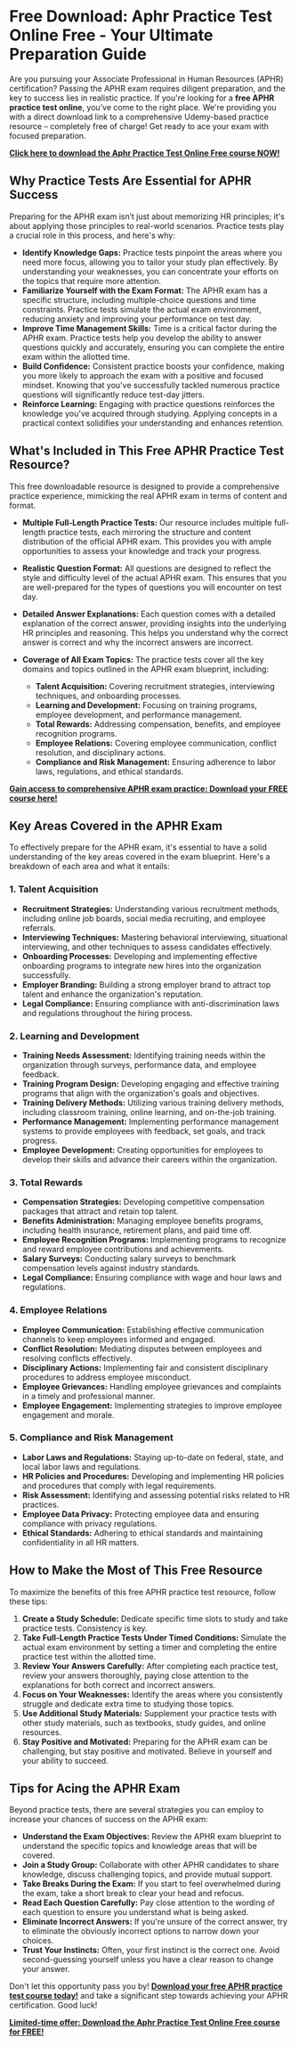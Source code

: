 # Free Download: Aphr Practice Test Online Free - Your Ultimate Preparation Guide

Are you pursuing your Associate Professional in Human Resources (APHR) certification? Passing the APHR exam requires diligent preparation, and the key to success lies in realistic practice. If you're looking for a **free APHR practice test online**, you’ve come to the right place. We're providing you with a direct download link to a comprehensive Udemy-based practice resource – completely free of charge! Get ready to ace your exam with focused preparation.

[**Click here to download the Aphr Practice Test Online Free course NOW!**](https://udemywork.com/aphr-practice-test-online-free)

## Why Practice Tests Are Essential for APHR Success

Preparing for the APHR exam isn’t just about memorizing HR principles; it's about applying those principles to real-world scenarios. Practice tests play a crucial role in this process, and here's why:

*   **Identify Knowledge Gaps:** Practice tests pinpoint the areas where you need more focus, allowing you to tailor your study plan effectively. By understanding your weaknesses, you can concentrate your efforts on the topics that require more attention.
*   **Familiarize Yourself with the Exam Format:** The APHR exam has a specific structure, including multiple-choice questions and time constraints. Practice tests simulate the actual exam environment, reducing anxiety and improving your performance on test day.
*   **Improve Time Management Skills:** Time is a critical factor during the APHR exam. Practice tests help you develop the ability to answer questions quickly and accurately, ensuring you can complete the entire exam within the allotted time.
*   **Build Confidence:** Consistent practice boosts your confidence, making you more likely to approach the exam with a positive and focused mindset. Knowing that you've successfully tackled numerous practice questions will significantly reduce test-day jitters.
*   **Reinforce Learning:** Engaging with practice questions reinforces the knowledge you've acquired through studying. Applying concepts in a practical context solidifies your understanding and enhances retention.

## What's Included in This Free APHR Practice Test Resource?

This free downloadable resource is designed to provide a comprehensive practice experience, mimicking the real APHR exam in terms of content and format.

*   **Multiple Full-Length Practice Tests:** Our resource includes multiple full-length practice tests, each mirroring the structure and content distribution of the official APHR exam. This provides you with ample opportunities to assess your knowledge and track your progress.
*   **Realistic Question Format:** All questions are designed to reflect the style and difficulty level of the actual APHR exam. This ensures that you are well-prepared for the types of questions you will encounter on test day.
*   **Detailed Answer Explanations:** Each question comes with a detailed explanation of the correct answer, providing insights into the underlying HR principles and reasoning. This helps you understand why the correct answer is correct and why the incorrect answers are incorrect.
*   **Coverage of All Exam Topics:** The practice tests cover all the key domains and topics outlined in the APHR exam blueprint, including:

    *   **Talent Acquisition:** Covering recruitment strategies, interviewing techniques, and onboarding processes.
    *   **Learning and Development:** Focusing on training programs, employee development, and performance management.
    *   **Total Rewards:** Addressing compensation, benefits, and employee recognition programs.
    *   **Employee Relations:** Covering employee communication, conflict resolution, and disciplinary actions.
    *   **Compliance and Risk Management:** Ensuring adherence to labor laws, regulations, and ethical standards.

[**Gain access to comprehensive APHR exam practice: Download your FREE course here!**](https://udemywork.com/aphr-practice-test-online-free)

## Key Areas Covered in the APHR Exam

To effectively prepare for the APHR exam, it's essential to have a solid understanding of the key areas covered in the exam blueprint. Here's a breakdown of each area and what it entails:

### 1. Talent Acquisition

*   **Recruitment Strategies:** Understanding various recruitment methods, including online job boards, social media recruiting, and employee referrals.
*   **Interviewing Techniques:** Mastering behavioral interviewing, situational interviewing, and other techniques to assess candidates effectively.
*   **Onboarding Processes:** Developing and implementing effective onboarding programs to integrate new hires into the organization successfully.
*   **Employer Branding:** Building a strong employer brand to attract top talent and enhance the organization's reputation.
*   **Legal Compliance:** Ensuring compliance with anti-discrimination laws and regulations throughout the hiring process.

### 2. Learning and Development

*   **Training Needs Assessment:** Identifying training needs within the organization through surveys, performance data, and employee feedback.
*   **Training Program Design:** Developing engaging and effective training programs that align with the organization's goals and objectives.
*   **Training Delivery Methods:** Utilizing various training delivery methods, including classroom training, online learning, and on-the-job training.
*   **Performance Management:** Implementing performance management systems to provide employees with feedback, set goals, and track progress.
*   **Employee Development:** Creating opportunities for employees to develop their skills and advance their careers within the organization.

### 3. Total Rewards

*   **Compensation Strategies:** Developing competitive compensation packages that attract and retain top talent.
*   **Benefits Administration:** Managing employee benefits programs, including health insurance, retirement plans, and paid time off.
*   **Employee Recognition Programs:** Implementing programs to recognize and reward employee contributions and achievements.
*   **Salary Surveys:** Conducting salary surveys to benchmark compensation levels against industry standards.
*   **Legal Compliance:** Ensuring compliance with wage and hour laws and regulations.

### 4. Employee Relations

*   **Employee Communication:** Establishing effective communication channels to keep employees informed and engaged.
*   **Conflict Resolution:** Mediating disputes between employees and resolving conflicts effectively.
*   **Disciplinary Actions:** Implementing fair and consistent disciplinary procedures to address employee misconduct.
*   **Employee Grievances:** Handling employee grievances and complaints in a timely and professional manner.
*   **Employee Engagement:** Implementing strategies to improve employee engagement and morale.

### 5. Compliance and Risk Management

*   **Labor Laws and Regulations:** Staying up-to-date on federal, state, and local labor laws and regulations.
*   **HR Policies and Procedures:** Developing and implementing HR policies and procedures that comply with legal requirements.
*   **Risk Assessment:** Identifying and assessing potential risks related to HR practices.
*   **Employee Data Privacy:** Protecting employee data and ensuring compliance with privacy regulations.
*   **Ethical Standards:** Adhering to ethical standards and maintaining confidentiality in all HR matters.

## How to Make the Most of This Free Resource

To maximize the benefits of this free APHR practice test resource, follow these tips:

1.  **Create a Study Schedule:** Dedicate specific time slots to study and take practice tests. Consistency is key.
2.  **Take Full-Length Practice Tests Under Timed Conditions:** Simulate the actual exam environment by setting a timer and completing the entire practice test within the allotted time.
3.  **Review Your Answers Carefully:** After completing each practice test, review your answers thoroughly, paying close attention to the explanations for both correct and incorrect answers.
4.  **Focus on Your Weaknesses:** Identify the areas where you consistently struggle and dedicate extra time to studying those topics.
5.  **Use Additional Study Materials:** Supplement your practice tests with other study materials, such as textbooks, study guides, and online resources.
6.  **Stay Positive and Motivated:** Preparing for the APHR exam can be challenging, but stay positive and motivated. Believe in yourself and your ability to succeed.

## Tips for Acing the APHR Exam

Beyond practice tests, there are several strategies you can employ to increase your chances of success on the APHR exam:

*   **Understand the Exam Objectives:** Review the APHR exam blueprint to understand the specific topics and knowledge areas that will be covered.
*   **Join a Study Group:** Collaborate with other APHR candidates to share knowledge, discuss challenging topics, and provide mutual support.
*   **Take Breaks During the Exam:** If you start to feel overwhelmed during the exam, take a short break to clear your head and refocus.
*   **Read Each Question Carefully:** Pay close attention to the wording of each question to ensure you understand what is being asked.
*   **Eliminate Incorrect Answers:** If you're unsure of the correct answer, try to eliminate the obviously incorrect options to narrow down your choices.
*   **Trust Your Instincts:** Often, your first instinct is the correct one. Avoid second-guessing yourself unless you have a clear reason to change your answer.

Don't let this opportunity pass you by! **[Download your free APHR practice test course today!](https://udemywork.com/aphr-practice-test-online-free)** and take a significant step towards achieving your APHR certification. Good luck!

[**Limited-time offer: Download the Aphr Practice Test Online Free course for FREE!**](https://udemywork.com/aphr-practice-test-online-free)
